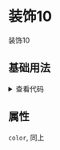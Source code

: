 <!-- 加载 demo 组件 start -->
<script setup>
import demo from './demo.vue'
</script>
<!-- 加载 demo 组件 end -->

<!-- 正文开始 -->

# 装饰10

装饰10

## 基础用法
<ClientOnly>
  <demo />
</ClientOnly>
<details>
<summary>查看代码</summary>

<<< @/Decoration/Decoration10/demo.vue

</details>

## 属性
`color`, 同上
